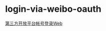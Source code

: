login-via-weibo-oauth
=====================

[第三方开放平台帐号登录Web](http://fanrong33.com/archives/111.html)